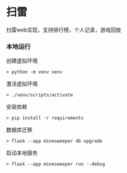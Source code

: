 # 扫雷
扫雷web实现，支持排行榜，个人记录，游戏回放
### 本地运行
创建虚拟环境
```
> python -m venv venv
```
激活虚拟环境
```
> ./venv/scripts/activate
```
安装依赖
```
> pip install -r requirements
```
数据库迁移
```
> flask --app minesweeper db upgrade
```
启动本地服务
```
> flask --app minesweeper run --debug
```